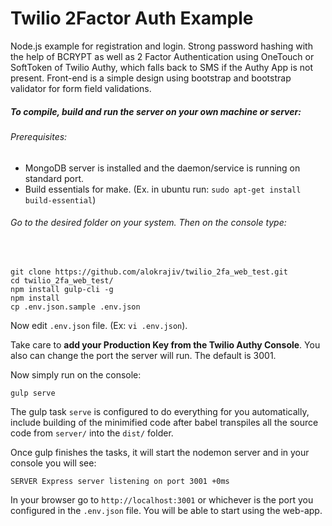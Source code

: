 # Twilio 2Factor Auth Example

Node.js example for registration and login. Strong password hashing with the help of BCRYPT as well as 2 Factor Authentication using OneTouch or SoftToken of Twilio Authy, which falls back to SMS if the Authy App is not present.
Front-end is a simple design using bootstrap and bootstrap validator for form field validations.

##### To compile, build and run the server on your own machine or server:

###### Prerequisites:

* MongoDB server is installed and the daemon/service is running on standard port.
* Build essentials for make. (Ex. in ubuntu run: `sudo apt-get install build-essential`)

###### Go to the desired folder on your system. Then on the console type:
&nbsp;

    git clone https://github.com/alokrajiv/twilio_2fa_web_test.git
    cd twilio_2fa_web_test/
    npm install gulp-cli -g
    npm install
    cp .env.json.sample .env.json

Now edit `.env.json` file. (Ex: `vi .env.json`).

Take care to **add your  Production Key from the Twilio Authy Console**. You also can change the port the server will run. The default is 3001.

Now simply run on the console:

    gulp serve
    
The gulp task `serve` is configured to do everything for you automatically, include building of the minimified code after babel transpiles all the source code from `server/` into the `dist/` folder.

Once gulp finishes the tasks, it will start the nodemon server and in your console you will see:

    SERVER Express server listening on port 3001 +0ms

In your browser go to `http://localhost:3001` or whichever is the port you configured in the `.env.json` file. You will be able to start using the web-app.